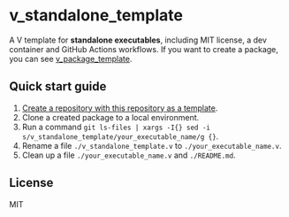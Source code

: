 # v_standalone_template
A V template for **standalone executables**, including MIT license, a dev container and GitHub Actions workflows.
If you want to create a package, you can see [v_package_template](https://github.com/sakkke/v_package_template).

## Quick start guide

1. [Create a repository with this repository as a template](https://github.com/sakkke/v_standalone_template/generate).
2. Clone a created package to a local environment.
3. Run a command `git ls-files | xargs -I{} sed -i s/v_standalone_template/your_executable_name/g {}`.
4. Rename a file `./v_standalone_template.v` to `./your_executable_name.v`.
5. Clean up a file `./your_executable_name.v` and `./README.md`.

## License

MIT
